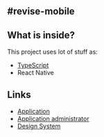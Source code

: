 #revise-mobile
---

## What is inside?

This project uses lot of stuff as:

- [TypeScript](https://www.typescriptlang.org/)
- React Native

## Links

- [Application](https://revise.vercel.app)
- [Application administrator](https://revise-app-api.herokuapp.com)
- [Design System](https://brtomaz.github.io/revise-client/)
